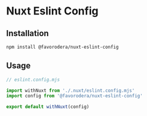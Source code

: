 # Nuxt Eslint Config

## Installation

```bash
npm install @favorodera/nuxt-eslint-config
```

## Usage

```mjs
// eslint.config.mjs

import withNuxt from './.nuxt/eslint.config.mjs'
import config from '@favorodera/nuxt-eslint-config'

export default withNuxt(config)
```
